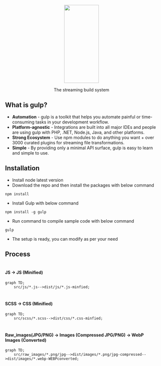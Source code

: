 <p align="center">
  <a href="https://gulpjs.com">
    <img height="257" width="114" src="https://raw.githubusercontent.com/gulpjs/artwork/master/gulp-2x.png">
  </a>
  <p align="center">The streaming build system</p>
</p>

## What is gulp?

- **Automation** - gulp is a toolkit that helps you automate painful or time-consuming tasks in your development workflow.
- **Platform-agnostic** - Integrations are built into all major IDEs and people are using gulp with PHP, .NET, Node.js, Java, and other platforms.
- **Strong Ecosystem** - Use npm modules to do anything you want + over 3000 curated plugins for streaming file transformations.
- **Simple** - By providing only a minimal API surface, gulp is easy to learn and simple to use.

## Installation
- Install node latest version
- Download the repo and then install the packages with below command
```
npm install
```
- Install Gulp with below command
```
npm install -g gulp
```
- Run command to compile sample code with below command
```
gulp
```
- The setup is ready, you can modify as per your need

## Process
#
#### JS -> JS (Minified)
```mermaid
graph TD;
    src/js/*.js-->dist/js/*.js-minfied;
```
#
#### SCSS -> CSS (Minified)
```mermaid
graph TD;
    src/scss/*.scss-->dist/css/*.css-minfied;
```
#
#### Raw_images(JPG/PNG) -> Images (Compressed JPG/PNG) -> WebP Images (Converted)
```mermaid
graph TD;
    src/raw_images/*.png/jpg-->dist/images/*.png/jpg-compressed-->dist/images/*.webp-WEBPconverted;
```
